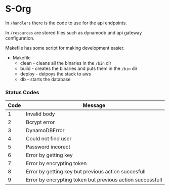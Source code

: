 # S-Org #

In `/handlers` there is the code to use for the api endpoints.

In `/resources` are stored files such as dynamodb  and api gateway configuration.

Makefile has some script for making development easier.

* Makefile
  * clean - cleans all the binaries in the `/bin` dir
  * build -  creates the binaries and puts them in the `/bin` dir
  * deploy - delpoys the stack to aws
  * db - starts the database



### Status Codes ###

|Code|Message|
|----|-------|
|1|Invalid body|
|2|Bcrypt error|
|3|DynamoDBError| <!--- Not sure but meybe sub errors can be 30,31 , 32, 33 .... --->
|4|Could not find user|
|5|Password incorect|
|6|Error by getting key|
|7|Error by encrypting token|
|8|Error by getting key but previous action succesfull|
|9|Error by encrypting token but previous action successfull|